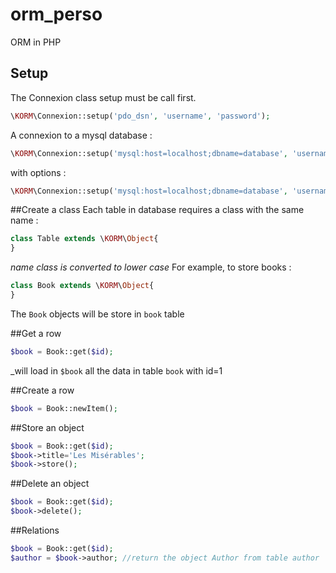 # orm_perso
ORM in PHP


## Setup

The Connexion class setup must be call first.
``` php
\KORM\Connexion::setup('pdo_dsn', 'username', 'password');
```

A connexion to a mysql database :
``` php
\KORM\Connexion::setup('mysql:host=localhost;dbname=database', 'username', 'password');
```
with options :
``` php
\KORM\Connexion::setup('mysql:host=localhost;dbname=database', 'username', 'password', array(\PDO::MYSQL_ATTR_INIT_COMMAND => 'SET NAMES \'UTF8\''));
```

##Create a class
Each table in database requires a class with the same name :
``` php
class Table extends \KORM\Object{
}
```
_name class is converted to lower case_
For example, to store books :
``` php
class Book extends \KORM\Object{
}
```
The `Book` objects will be store in `book` table

##Get a row
``` php
$book = Book::get($id);
```
_will load in `$book` all the data in table `book` with id=1

##Create a row
``` php
$book = Book::newItem();
```

##Store an object
``` php
$book = Book::get($id);
$book->title='Les Misérables';
$book->store();
```

##Delete an object
``` php
$book = Book::get($id);
$book->delete();
```

##Relations
``` php
$book = Book::get($id);
$author = $book->author; //return the object Author from table author
```

